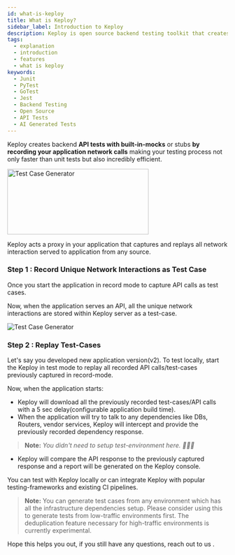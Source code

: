 ```yaml
---
id: what-is-keploy
title: What is Keploy?
sidebar_label: Introduction to Keploy
description: Keploy is open source backend testing toolkit that creates tests and mocks faster than unit tests, from user-traffic.
tags:
  - explanation
  - introduction
  - features
  - what is keploy
keywords:
  - Junit
  - PyTest
  - GoTest
  - Jest
  - Backend Testing
  - Open Source
  - API Tests
  - AI Generated Tests
---
```


Keploy creates backend **API tests with built-in-mocks** or stubs **by recording your application network calls** making
your testing process not only faster than unit tests but also incredibly efficient.

<img src="/docs/gif/record-tc.gif" alt="Test Case Generator" width="80%" height="150" />

Keploy acts a proxy in your application that captures and replays all network interaction served to application from any
source.

### Step 1 : Record Unique Network Interactions as Test Case

Once you start the application in record mode to capture API calls as test cases.

Now, when the application serves an API, all the unique network interactions are stored within Keploy server as a
test-case.

<div style={{backgroundColor:'white', padding:'10px', display:'inline-block', borderRadius:'8px'}}>
  <img src="/docs/gif/how-keploy-works.gif" alt="Test Case Generator" />
</div>

### Step 2 : Replay Test-Cases

Let's say you developed new application version(v2). To test locally, start the Keploy in test mode to replay all
recorded API calls/test-cases previously captured in record-mode.

Now, when the application starts:

- Keploy will download all the previously recorded test-cases/API calls with a 5 sec delay(configurable application
  build time).
- When the application will try to talk to any dependencies like DBs, Routers, vendor services, Keploy will intercept
  and provide the previously recorded dependency response.

> **Note:** _You didn't need to setup test-environment here. 🙅🏻‍♀️_

- Keploy will compare the API response to the previously captured response and a report will be generated on the Keploy
  console.

You can test with Keploy locally or can integrate Keploy with popular testing-frameworks and existing CI pipelines.

> **Note:** You can generate test cases from any environment which has all the infrastructure dependencies setup. Please consider using this to generate tests from low-traffic environments first. The deduplication feature necessary for high-traffic environments is currently experimental.

Hope this helps you out, if you still have any questions, reach out to us .

